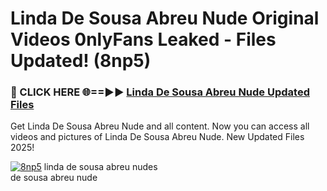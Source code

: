 # Linda De Sousa Abreu Nude Original Videos 0nlyFans Leaked - Files Updated! (8np5)

<h3>🔴 CLICK HERE 🌐==►► <a href="https://tinyurl.com/yc6ubb5a" rel="nofollow">Linda De Sousa Abreu Nude Updated Files</a></h3>

Get Linda De Sousa Abreu Nude and all content. Now you can access all videos and pictures of Linda De Sousa Abreu Nude. New Updated Files 2025!

[![8np5](https://i.imgur.com/7eu0CRL.gif)](https://tinyurl.com/yc6ubb5a)
linda de sousa abreu nudes<br>
de sousa abreu nude